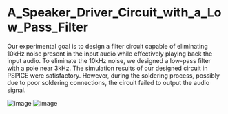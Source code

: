 # A_Speaker_Driver_Circuit_with_a_Low_Pass_Filter
Our experimental goal is to design a filter circuit capable of eliminating 10kHz noise present in the input audio while effectively playing back the input audio. To eliminate the 10kHz noise, we designed a low-pass filter with a pole near 3kHz. The simulation results of our designed circuit in PSPICE were satisfactory. However, during the soldering process, possibly due to poor soldering connections, the circuit failed to output the audio signal.

![image](https://github.com/user-attachments/assets/51bd1813-d427-4455-82fd-f083967eca9f)
![image](https://github.com/user-attachments/assets/ba378e73-3448-4cb7-b666-869ff76989eb)


